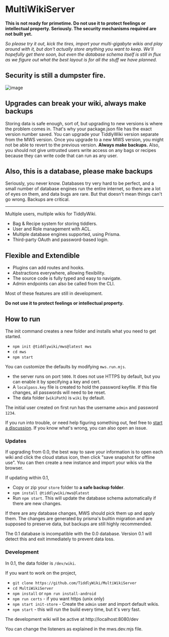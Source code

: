 # MultiWikiServer

**This is not ready for primetime. Do not use it to protect feelings or intellectual property. Seriously. The security mechanisms required are not built yet.**

*So please try it out, kick the tires, import your multi-gigabyte wikis and play around with it, but don't actually store anything you want to keep. We'll hopefully get there soon, but even the database schema itself is still in flux as we figure out what the best layout is for all the stuff we have planned.*

## Security is still a dumpster fire. 

![image](https://github.com/user-attachments/assets/49505d25-7a48-42f1-b4f7-73e8630c1ba1)

## Upgrades can break your wiki, always make backups

Storing data is safe enough, sort of, but upgrading to new versions is where the problem comes in. That's why your package.json file has the exact version number saved. You can upgrade your TiddlyWiki version separate from the MWS version. Once you upgrade to a new MWS version, you might not be able to revert to the previous version. **Always make backups.** Also, you should not give untrusted users write access on any bags or recipes because they can write code that can run as any user.

## Also, this is a database, please make backups

Seriously, you never know. Databases try very hard to be perfect, and a small number of database engines run the entire internet, so there are a lot of eyes on them, and data bugs are rare. But that doesn't mean things can't go wrong. Backups are critical. 

-----

Multiple users, multiple wikis for TiddlyWiki.

- Bag & Recipe system for storing tiddlers.
- User and Role management with ACL.
- Multiple database engines supported, using Prisma.
- Third-party OAuth and password-based login.

## Flexible and Extendible 

- Plugins can add routes and hooks.
- Abstractions everywhere, allowing flexibility.
- The source code is fully typed and easy to navigate.
- Admin endpoints can also be called from the CLI.

Most of these features are still in development. 

**Do not use it to protect feelings or intellectual property.**

## How to run

The init command creates a new folder and installs what you need to get started. 

- `npm init @tiddlywiki/mws@latest mws`
- `cd mws`
- `npm start`

You can customize the defaults by modifying `mws.run.mjs`.

- the server runs on port `5000`. It does not use HTTPS by default, but you can enable it by specifying a key and cert. 
- A `localpass.key` file is created to hold the password keyfile. If this file changes, all passwords will need to be reset. 
- The data folder (`wikiPath`) is `wiki` by default.

The initial user created on first run has the username `admin` and password `1234`.

If you run into trouble, or need help figuring something out, feel free to [start a discussion](https://github.com/TiddlyWiki/MultiWikiServer/discussions). If you know what's wrong, you can also open an issue.

### Updates

If upgrading from 0.0, the best way to save your information is to open each wiki and click the cloud status icon, then click "save snapshot for offline use". You can then create a new instance and import your wikis via the browser. 

If updating within 0.1,

- Copy or zip your `store` folder to **a safe backup folder**.
- `npm install @tiddlywiki/mws@latest`
- Run `npm start`. This will update the database schema automatically if there are new changes.

If there are any database changes, MWS should pick them up and apply them. The changes are generated by prisma's builtin migration and are supposed to preserve data, but backups are still highly recommended.

The 0.1 database is incompatible with the 0.0 database. Version 0.1 will detect this and exit immediately to prevent data loss.

### Development

In 0.1, the data folder is `/dev/wiki`. 

If you want to work on the project, 

- `git clone https://github.com/TiddlyWiki/MultiWikiServer`
- `cd MultiWikiServer`
- `npm install` or `npm run install-android`
- `npm run certs` - if you want https (unix only)
- `npm start init-store` - Create the `admin` user and import default wikis.
- `npm start` - this will run the build every time, but it's very fast. 

The development wiki will be active at http://localhost:8080/dev

You can change the listeners as explained in the mws.dev.mjs file.

